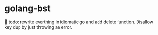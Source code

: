 # golang-bst
:poop:
todo: rewrite everthing in idiomatic go and add delete function. Disallow key dup by just throwing an error.
